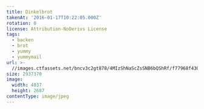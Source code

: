 ```yaml
---
title: Dinkelbrot
takenAt: '2016-01-17T10:22:05.000Z'
rotation: 0
license: Attribution-NoDerivs License
tags:
  - backen
  - brot
  - yummy
  - yummymail
url: >-
  //images.ctfassets.net/bncv3c2gt878/4MIzShNaScZsSNB6bQShRf/f77968f4302043de58a8107e408a7be4/dinkelbrot_24433633165_o
size: 2937370
image:
  width: 4037
  height: 2687
contentType: image/jpeg
---
```



